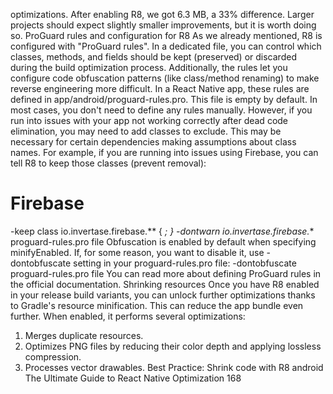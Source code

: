 optimizations. After enabling R8, we got 6.3 MB, a 33% difference. Larger projects should 
expect slightly smaller improvements, but it is worth doing so.
ProGuard rules and configuration for R8
As we already mentioned, R8 is configured with "ProGuard rules". In a dedicated file, you can 
control which classes, methods, and fields should be kept (preserved) or discarded during the 
build optimization process. Additionally, the rules let you configure code obfuscation patterns 
(like class/method renaming) to make reverse engineering more difficult. In a React Native app, 
these rules are defined in app/android/proguard-rules.pro. This file is empty by default. 
In most cases, you don't need to define any rules manually. However, if you run into issues 
with your app not working correctly after dead code elimination, you may need to add classes 
to exclude. This may be necessary for certain dependencies making assumptions about class 
names. For example, if you are running into issues using Firebase, you can tell R8 to keep those 
classes (prevent removal):
# Firebase
-keep class io.invertase.firebase.** { *; }
-dontwarn io.invertase.firebase.**
proguard-rules.pro file
Obfuscation is enabled by default when specifying minifyEnabled. If, for some reason, you 
want to disable it, use -dontobfuscate setting in your proguard-rules.pro file:
-dontobfuscate
proguard-rules.pro file
You can read more about defining ProGuard rules in the official documentation.
Shrinking resources
Once you have R8 enabled in your release build variants, you can unlock further optimizations 
thanks to Gradle's resource minification. This can reduce the app bundle even further. When 
enabled, it performs several optimizations:
1.  Merges duplicate resources.
2.  Optimizes PNG files by reducing their color depth and applying lossless compression.
3.  Processes vector drawables.
Best Practice: Shrink code with R8 android
The Ultimate Guide to React Native Optimization
168